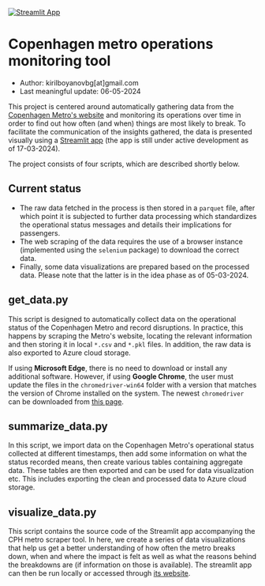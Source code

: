 [![Streamlit App](https://static.streamlit.io/badges/streamlit_badge_black_white.svg)](https://cph-metro.streamlit.app/)

# Copenhagen metro operations monitoring tool

* Author: kirilboyanovbg[at]gmail.com
* Last meaningful update: 06-05-2024

This project is centered around automatically gathering data from the [Copenhagen Metro's website](https://m.dk) and monitoring its operations over time in order to find out how often (and when) things are most likely to break. To facilitate the communication of the insights gathered, the data is presented visually using a [Streamlit app](https://cph-metro.streamlit.app/) (the app is still under active development as of 17-03-2024).

The project consists of four scripts, which are described shortly below.

## Current status

* The raw data fetched in the process is then stored in a `parquet` file, after which point it is subjected to further data processing which standardizes the operational status messages and details their implications for passengers.
* The web scraping of the data requires the use of a browser instance (implemented using the `selenium` package) to download the correct data.
* Finally, some data visualizations are prepared based on the processed data. Please note that the latter is in the idea phase as of 05-03-2024.

## get_data.py

This script is designed to automatically collect data on the operational status of the Copenhagen Metro and record disruptions. In practice, this happens by scraping the Metro's website, locating the relevant information and then storing it in local `*.csv` and `*.pkl` files. In addition, the raw data is also exported to Azure cloud storage.

If using **Microsoft Edge**, there is no need to download or install any additional software. However, if using **Google Chrome**, the user must update the files in the `chromedriver-win64` folder with a version that matches the version of Chrome installed on the system. The newest `chromedriver` can be downloaded from [this page](https://chromedriver.chromium.org/downloads).

## summarize_data.py

In this script, we import data on the Copenhagen Metro's operational status collected at different timestamps, then add some information on what the status recorded means, then create various tables containing aggregate data. These tables are then exported and can be used for data visualization etc. This includes exporting the clean and processed data to Azure cloud storage.

## visualize_data.py

This script contains the source code of the Streamlit app accompanying the CPH metro scraper tool. In here, we create a series of data visualizations that help us get a better understanding of how often the metro breaks down, when and where the impact is felt as well as what the reasons behind the breakdowns are (if information on those is available). The streamlit app can then be run locally or accessed through [its website](https://cph-metro.streamlit.app/).
